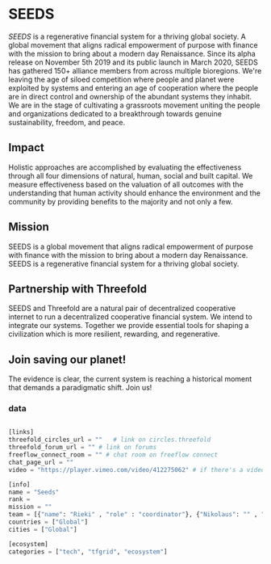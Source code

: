 # SEEDS

*SEEDS* is a regenerative financial system for a thriving global society. A global movement that aligns radical empowerment of purpose with finance with the mission to bring about a modern day Renaissance. Since its alpha release on November 5th 2019 and its public launch in March 2020, SEEDS has gathered 150+ alliance members from across multiple bioregions. We're leaving the age of siloed competition where people and planet were exploited by systems and entering an age of cooperation where the people are in direct control and ownership of the abundant systems they inhabit. We are in the stage of cultivating a grassroots movement uniting the people and organizations dedicated to a breakthrough towards genuine sustainability, freedom, and peace. 

## Impact

Holistic approaches are accomplished by evaluating the effectiveness through all four dimensions of natural, human, social and built capital. We measure effectiveness based on the valuation of all outcomes with the understanding that human activity should enhance the environment and the community by providing benefits to the majority and not only a few.

## Mission

SEEDS is a global movement that aligns radical empowerment of purpose with finance with the mission to bring about a modern day Renaissance. SEEDS is a regenerative financial system for a thriving global society.

## Partnership with Threefold

SEEDS and Threefold are a natural pair of decentralized cooperative internet to run a decentralized cooperative financial system. We intend to integrate our systems. Together we provide essential tools for shaping a civilization which is more resilient, rewarding, and regenerative.

## Join saving our planet!

The evidence is clear, the current system is reaching a historical moment that demands a paradigmatic shift. Join us!


### data

```python

[links]
threefold_circles_url = ""   # link on circles.threefold
threefold_forum_url = "" # link on forums
freeflow_connect_room = "" # chat room on freeflow connect
chat_page_url = "" 
video = "https://player.vimeo.com/video/412275062" # if there's a video

[info]
name = "Seeds"
rank = 
mission = ""
team = [{"name": "Rieki" , "role" : "coordinator"}, {"Nikolaus": "" , "role" : "coordinator"}, {"Franz", "coordinator"}] 
countries = ["Global"]
cities = ["Global"]

[ecosystem]
categories = ["tech", "tfgrid", "ecosystem"]

```
